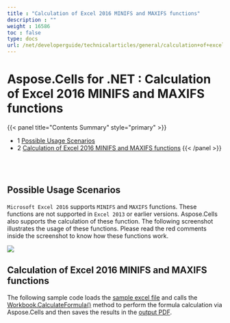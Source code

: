 ```yaml
---
title : "Calculation of Excel 2016 MINIFS and MAXIFS functions" 
description : "" 
weight : 16586 
toc : false
type: docs
url: /net/developerguide/technicalarticles/general/calculation+of+excel+2016+minifs+and+maxifs+functions/
---
```


# Aspose.Cells for .NET : Calculation of Excel 2016 MINIFS and MAXIFS functions


{{< panel title="Contents Summary" style="primary" >}}
*   1 [Possible Usage Scenarios](#possible-usage-scenarios)
*   2 [Calculation of Excel 2016 MINIFS and MAXIFS functions](#calculation-of-excel-2016-minifs-and-maxifs-functions)
{{< /panel >}}
 

 

## Possible Usage Scenarios

`Microsoft Excel 2016` supports `MINIFS` and `MAXIFS` functions. These functions are not supported in `Excel 2013` or earlier versions. Aspose.Cells also supports the calculation of these function. The following screenshot illustrates the usage of these functions. Please read the red comments inside the screenshot to know how these functions work.

![](https://docs2.aspose.com/cells/net/attachments/5013583/5115148.png)

## Calculation of Excel 2016 MINIFS and MAXIFS functions

The following sample code loads the [sample excel file](https://docs2.aspose.com/cells/net/attachments/5013583/5115149.xlsx) and calls the [Workbook.CalculateFormula()](https://apireference.aspose.com/net/cells/aspose.cells/workbook/methods/calculateformula) method to perform the formula calculation via Aspose.Cells and then saves the results in the [output PDF](https://docs2.aspose.com/cells/net/attachments/5013583/5115154.pdf).

